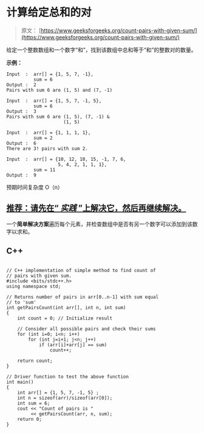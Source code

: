 # 计算给定总和的对

> 原文： [https://www.geeksforgeeks.org/count-pairs-with-given-sum/](https://www.geeksforgeeks.org/count-pairs-with-given-sum/)

给定一个整数数组和一个数字“和”，找到该数组中总和等于“和”的整数对的数量。

**示例：**

```
Input  :  arr[] = {1, 5, 7, -1}, 
          sum = 6
Output :  2
Pairs with sum 6 are (1, 5) and (7, -1)

Input  :  arr[] = {1, 5, 7, -1, 5}, 
          sum = 6
Output :  3
Pairs with sum 6 are (1, 5), (7, -1) &
                     (1, 5)         

Input  :  arr[] = {1, 1, 1, 1}, 
          sum = 2
Output :  6
There are 3! pairs with sum 2.

Input  :  arr[] = {10, 12, 10, 15, -1, 7, 6, 
                   5, 4, 2, 1, 1, 1}, 
          sum = 11
Output :  9

```

预期时间复杂度 O（n）

## [推荐：请先在“ ***<u>实践</u>*** ”上解决它，然后再继续解决。](https://practice.geeksforgeeks.org/problems/count-pairs-with-given-sum/0)

一个**简单解决方案**遍历每个元素，并检查数组中是否有另一个数字可以添加到该数字以求和。

## C++ 

```

// C++ implementation of simple method to find count of 
// pairs with given sum. 
#include <bits/stdc++.h> 
using namespace std; 

// Returns number of pairs in arr[0..n-1] with sum equal 
// to 'sum' 
int getPairsCount(int arr[], int n, int sum) 
{ 
    int count = 0; // Initialize result 

    // Consider all possible pairs and check their sums 
    for (int i=0; i<n; i++) 
        for (int j=i+1; j<n; j++) 
            if (arr[i]+arr[j] == sum) 
                count++; 

    return count; 
} 

// Driver function to test the above function 
int main() 
{ 
    int arr[] = {1, 5, 7, -1, 5} ; 
    int n = sizeof(arr)/sizeof(arr[0]); 
    int sum = 6; 
    cout << "Count of pairs is " 
         << getPairsCount(arr, n, sum); 
    return 0; 
} 

```
